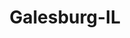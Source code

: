 ---
title: Galesburg-IL
slug: galesburg-il
f_state:
- cms/state/illinois.md
f_locations:
- cms/payday-loan/advance-america-1669.md
- cms/payday-loan/advance-america-1706.md
- cms/payday-loan/cash-store-8458.md
- cms/payday-loan/chamber-of-commerce-9645.md
- cms/payday-loan/cottonwood-financial-lp-15418.md
- cms/payday-loan/security-finance-26273.md
- cms/payday-loan/th-e-cash-store-27308.md
updated-on: '2024-05-30T13:41:28.615Z'
created-on: '2024-05-30T13:41:28.615Z'
published-on: '2024-05-30T13:54:32.469Z'
f_city: Galesburg
layout: '[city].html'
tags: city
---